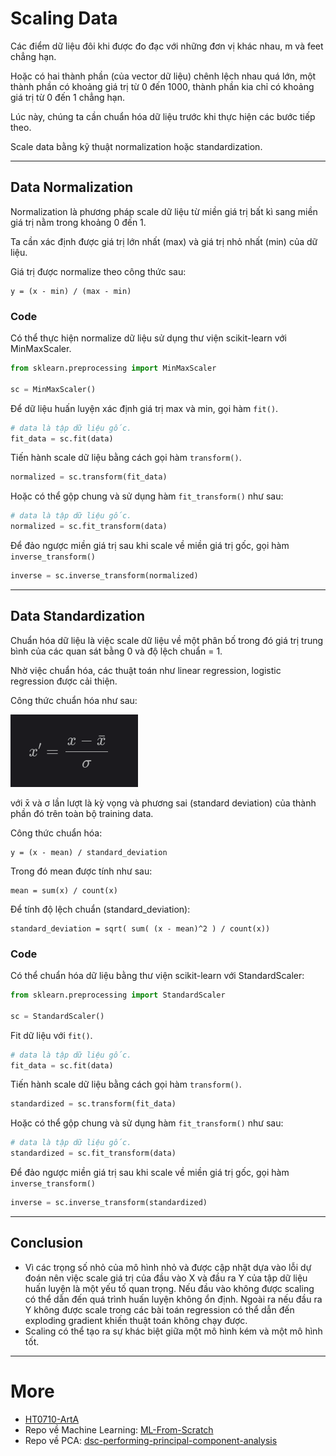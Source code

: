 # Scaling Data
Các điểm dữ liệu đôi khi được đo đạc với những đơn vị khác nhau, m và feet chẳng hạn.

Hoặc có hai thành phần (của vector dữ liệu) chênh lệch nhau quá lớn, một thành phần có khoảng giá trị từ 0 đến 1000, thành phần kia chỉ có khoảng giá trị từ 0 đến 1 chẳng hạn.

Lúc này, chúng ta cần chuẩn hóa dữ liệu trước khi thực hiện các bước tiếp theo.

Scale data bằng kỹ thuật normalization hoặc standardization.

---
## Data Normalization
Normalization là phương pháp scale dữ liệu từ miền giá trị bất kì sang miền giá trị nằm trong khoảng 0 đến 1.

Ta cần xác định được giá trị lớn nhất (max) và giá trị nhỏ nhất (min) của dữ liệu.

Giá trị được normalize theo công thức sau:

```
y = (x - min) / (max - min)
```

### Code
Có thể thực hiện normalize dữ liệu sử dụng thư viện scikit-learn với MinMaxScaler.

```python
from sklearn.preprocessing import MinMaxScaler

sc = MinMaxScaler()
```

Để dữ liệu huấn luyện xác định giá trị max và min, gọi hàm `fit()`.

```python
# data là tập dữ liệu gốc.
fit_data = sc.fit(data)
```

Tiến hành scale dữ liệu bằng cách gọi hàm `transform()`.

```python
normalized = sc.transform(fit_data)
```

Hoặc có thể gộp chung và sử dụng hàm `fit_transform()` như sau:

```python
# data là tập dữ liệu gốc.
normalized = sc.fit_transform(data)
```

Để đảo ngược miền giá trị sau khi scale về miền giá trị gốc, gọi hàm `inverse_transform()`

```python
inverse = sc.inverse_transform(normalized)
```

---
## Data Standardization
Chuẩn hóa dữ liệu là việc scale dữ liệu về một phân bố trong đó giá trị trung bình của các quan sát bằng 0 và độ lệch chuẩn = 1.

Nhờ việc chuẩn hóa, các thuật toán như linear regression, logistic regression được cải thiện.

Công thức chuẩn hóa như sau:

![](pic/standardization.png)

với x̄ và σ lần lượt là kỳ vọng và phương sai (standard deviation) của thành phần đó trên toàn bộ training data.

Công thức chuẩn hóa:

```
y = (x - mean) / standard_deviation
```

Trong đó mean được tính như sau:

```
mean = sum(x) / count(x)
```

Để tính độ lệch chuẩn (standard_deviation):

```
standard_deviation = sqrt( sum( (x - mean)^2 ) / count(x))
```

### Code
Có thể chuẩn hóa dữ liệu bằng thư viện scikit-learn với StandardScaler:

```python
from sklearn.preprocessing import StandardScaler

sc = StandardScaler()
```

Fit dữ liệu với `fit()`.

```python
# data là tập dữ liệu gốc.
fit_data = sc.fit(data)
```

Tiến hành scale dữ liệu bằng cách gọi hàm `transform()`.

```python
standardized = sc.transform(fit_data)
```

Hoặc có thể gộp chung và sử dụng hàm `fit_transform()` như sau:

```python
# data là tập dữ liệu gốc.
standardized = sc.fit_transform(data)
```

Để đảo ngược miền giá trị sau khi scale về miền giá trị gốc, gọi hàm `inverse_transform()`

```python
inverse = sc.inverse_transform(standardized)
```

---
## Conclusion
- Vì các trọng số nhỏ của mô hình nhỏ và được cập nhật dựa vào lỗi dự đoán nên việc scale giá trị của đầu vào X và đầu ra Y của tập dữ liệu huấn luyện là một yếu tố quan trọng. Nếu đầu vào không được scaling có thể dẫn đến quá trình huấn luyện không ổn định. Ngoài ra nếu đầu ra Y không được scale trong các bài toán regression có thể dẫn đến exploding gradient khiến thuật toán không chạy được.
- Scaling có thể tạo ra sự khác biệt giữa một mô hình kém và một mô hình tốt.

---
# More
- [HT0710-ArtA](https://github.com/HT0710)
- Repo về Machine Learning: [ML-From-Scratch](https://github.com/HT0710/ML-From-Scratch.git)
- Repo về PCA: [dsc-performing-principal-component-analysis](https://github.com/HT0710/dsc-performing-principal-component-analysis.git)
